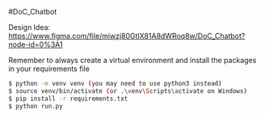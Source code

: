#DoC_Chatbot 


Design Idea:
https://www.figma.com/file/miwzj80GtIX81A8dWRoq8w/DoC_Chatbot?node-id=0%3A1

Remember to always create a virtual environment and install the packages in your requirements file

```bash
$ python -m venv venv (you may need to use python3 instead)
$ source venv/bin/activate (or .\venv\Scripts\activate on Windows)
$ pip install -r requirements.txt 
$ python run.py
```
